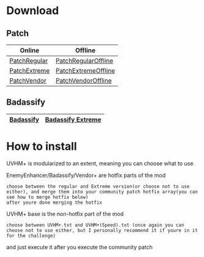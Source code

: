 # Download
## Patch
Online | Offline
-------|--------
[PatchRegular](https://raw.githubusercontent.com/BLCM/BLCMods/master/Borderlands%202%20mods/theNocturni/UVHM%2B/PatchRegular.txt) | [PatchRegularOffline](https://raw.githubusercontent.com/BLCM/BLCMods/master/Borderlands%202%20mods/theNocturni/UVHM%2B/PatchRegularOffline.txt)
[PatchExtreme](https://raw.githubusercontent.com/BLCM/BLCMods/master/Borderlands%202%20mods/theNocturni/UVHM%2B/PatchExtreme.txt) | [PatchExtremeOffline](https://raw.githubusercontent.com/BLCM/BLCMods/master/Borderlands%202%20mods/theNocturni/UVHM%2B/PatchExtremeOffline.txt)
[PatchVendor](https://raw.githubusercontent.com/BLCM/BLCMods/master/Borderlands%202%20mods/theNocturni/UVHM%2B/PatchVendor.txt) | [PatchVendorOffline](https://raw.githubusercontent.com/BLCM/BLCMods/master/Borderlands%202%20mods/theNocturni/UVHM%2B/PatchVendorOffline.txt)

## Badassify
[Badassify](https://raw.githubusercontent.com/BLCM/BLCMods/master/Borderlands%202%20mods/theNocturni/UVHM%2B/Badassify/Badassify%20v2.1.txt) | [Badassify Extreme](https://raw.githubusercontent.com/BLCM/BLCMods/master/Borderlands%202%20mods/theNocturni/UVHM%2B/Badassify/Badassify%20Extreme%20v2.1.txt)
----|----

## 

# How to install
UVHM+ is modularized to an extent, meaning you can choose what to use

EnemyEnhancer/Badassify/Vendor+ are hotfix parts of the mod

	choose between the regular and Extreme version(or choose not to use either), and merge them into your community patch hotfix array(you can see how to merge hotfix below)
	after youre done merging the hotfix

UVHM+ base is the non-hotfix part of the mod

	choose between UVHM+.txt and UVHM+(Speed).txt (once again you can choose not to use either, but I personally recommend it if youre in it for the challenge)
and just execute it after you execute the community patch